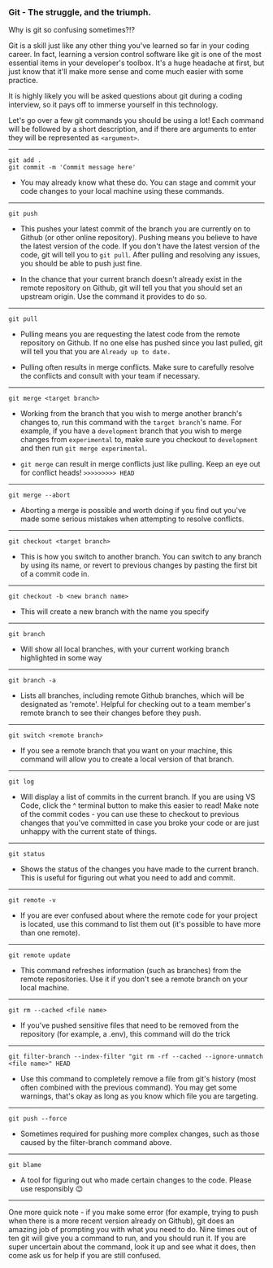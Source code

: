 ### Git - The struggle, and the triumph.

Why is git so confusing sometimes?!?

Git is a skill just like any other thing you've learned so far in your coding career. In fact, learning a version control software like git is one of the most essential items in your developer's toolbox. It's a huge headache at first, but just know that it'll make more sense and come much easier with some practice.

It is highly likely you will be asked questions about git during a coding interview, so it pays off to immerse yourself in this technology.

Let's go over a few git commands you should be using a lot! Each command will be followed by a short description, and if there are arguments to enter they will be represented as `<argument>`.

---

```
git add .
git commit -m 'Commit message here'
```

* You may already know what these do. You can stage and commit your code changes to your local machine using these commands.

---

```
git push
```

* This pushes your latest commit of the branch you are currently on to Github (or other online repository). Pushing means you believe to have the latest version of the code. If you don't have the latest version of the code, git will tell you to `git pull`. After pulling and resolving any issues, you should be able to push just fine.

* In the chance that your current branch doesn't already exist in the remote repository on Github, git will tell you that you should set an upstream origin. Use the command it provides to do so.

---

```
git pull
```

* Pulling means you are requesting the latest code from the remote repository on Github. If no one else has pushed since you last pulled, git will tell you that you are `Already up to date.`

* Pulling often results in merge conflicts. Make sure to carefully resolve the conflicts and consult with your team if necessary.

---

```
git merge <target branch>
```

* Working from the branch that you wish to merge another branch's changes to, run this command with the `target branch`'s name. For example, if you have a `development` branch that you wish to merge changes from `experimental` to, make sure you checkout to `development` and then run `git merge experimental`.

* `git merge` can result in merge conflicts just like pulling. Keep an eye out for conflict heads! `>>>>>>>>> HEAD`

---

```
git merge --abort
```

* Aborting a merge is possible and worth doing if you find out you've made some serious mistakes when attempting to resolve conflicts.

---

```
git checkout <target branch>
```

* This is how you switch to another branch. You can switch to any branch by using its name, or revert to previous changes by pasting the first bit of a commit code in.

---

```
git checkout -b <new branch name>
```

* This will create a new branch with the name you specify

---

```
git branch
```

* Will show all local branches, with your current working branch highlighted in some way

---

```
git branch -a
```

* Lists all branches, including remote Github branches, which will be designated as 'remote'. Helpful for checking out to a team member's remote branch to see their changes before they push.

---

```
git switch <remote branch>
```

* If you see a remote branch that you want on your machine, this command will allow you to create a local version of that branch.

---

```
git log
```
* Will display a list of commits in the current branch. If you are using VS Code, click the ^ terminal button to make this easier to read! Make note of the commit codes - you can use these to checkout to previous changes that you've committed in case you broke your code or are just unhappy with the current state of things.

---

```
git status
```

* Shows the status of the changes you have made to the current branch. This is useful for figuring out what you need to add and commit.

---

```
git remote -v
```

* If you are ever confused about where the remote code for your project is located, use this command to list them out (it's possible to have more than one remote).

---

```
git remote update
```

* This command refreshes information (such as branches) from the remote repositories. Use it if you don't see a remote branch on your local machine.

---

```
git rm --cached <file name>
```

* If you've pushed sensitive files that need to be removed from the repository (for example, a .env), this command will do the trick

---

```
git filter-branch --index-filter "git rm -rf --cached --ignore-unmatch <file name>" HEAD
```

* Use this command to completely remove a file from git's history (most often combined with the previous command). You may get some warnings, that's okay as long as you know which file you are targeting.

---

```
git push --force
```

* Sometimes required for pushing more complex changes, such as those caused by the filter-branch command above.

---

```
git blame
```

* A tool for figuring out who made certain changes to the code. Please use responsibly 😉

---

One more quick note - if you make some error (for example, trying to push when there is a more recent version already on Github), git does an amazing job of prompting you with what you need to do. Nine times out of ten git will give you a command to run, and you should run it. If you are super uncertain about the command, look it up and see what it does, then come ask us for help if you are still confused.
